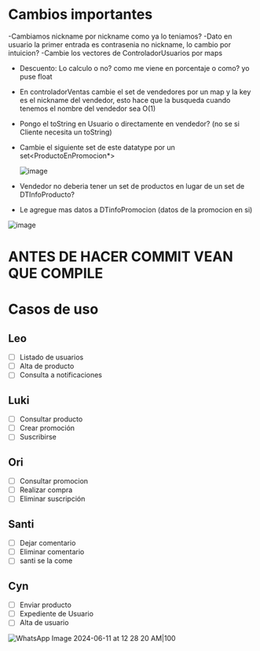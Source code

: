 # Cambios importantes 

-Cambiamos nickname por nickname como ya lo teniamos? 
-Dato en usuario la primer entrada es contrasenia no nickname, lo cambio por intuicion?
-Cambie los vectores de ControladorUsuarios por maps

- Descuento: Lo calculo o no? como me viene en porcentaje o como? yo puse float

  
- En controladorVentas cambie el set de vendedores por un map y la key es el nickname del vendedor, esto hace que la busqueda cuando tenemos el nombre del vendedor sea O(1)
- Pongo el toString en Usuario o directamente en vendedor? (no se si Cliente necesita un toString)
- Cambie el siguiente set de este datatype por un set<ProductoEnPromocion*>
  
  ![image](https://github.com/MAST0dontE/prueba/assets/70988692/f8a19a4c-eaa3-4b7d-bfbb-045780471262)

- Vendedor no deberia tener un set de productos en lugar de un set de DTInfoProducto?
- Le agregue mas datos a DTinfoPromocion (datos de la promocion en si)

![image](https://github.com/MAST0dontE/prueba/assets/70988692/b7421180-c0d6-4976-a080-5bbe6f9a0b61)

  

# ANTES DE HACER COMMIT VEAN QUE COMPILE
  


# Casos de uso
## Leo
- [ ] Listado de usuarios
- [ ] Alta de producto
- [ ] Consulta a notificaciones 

## Luki
- [ ] Consultar producto
- [ ] Crear promoción
- [ ] Suscribirse 

## Ori
- [ ] Consultar promocion
- [ ] Realizar compra
- [ ] Eliminar suscripción

## Santi
- [ ] Dejar comentario
- [ ] Eliminar comentario
- [ ] santi se la come

## Cyn
- [ ] Enviar producto
- [ ] Expediente de Usuario
- [ ] Alta de usuario

![WhatsApp Image 2024-06-11 at 12 28 20 AM|100](https://github.com/MAST0dontE/prueba/assets/70988692/fa494328-6a6b-4ff3-b37b-ca3bc61a7ad2)


